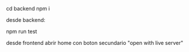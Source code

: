 cd backend
npm i


desde backend:

npm run test


desde frontend abrir home con boton secundario "open with live server"